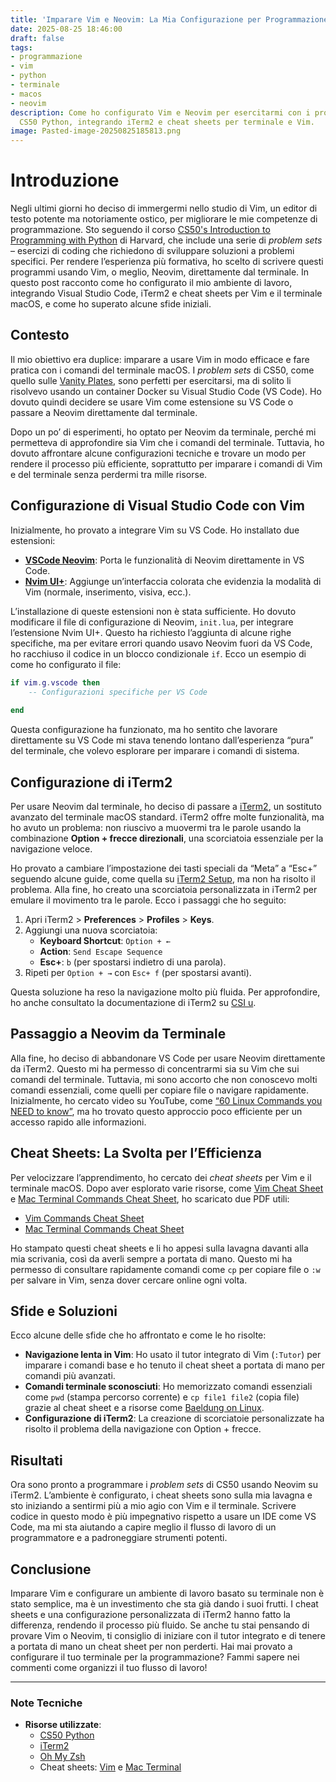 ```yaml
---
title: 'Imparare Vim e Neovim: La Mia Configurazione per Programmazione Python'
date: 2025-08-25 18:46:00
draft: false
tags:
- programmazione
- vim
- python
- terminale
- macos
- neovim
description: Come ho configurato Vim e Neovim per esercitarmi con i problem sets di
  CS50 Python, integrando iTerm2 e cheat sheets per terminale e Vim.
image: Pasted-image-20250825185813.png
---
```

# Introduzione

Negli ultimi giorni ho deciso di immergermi nello studio di Vim, un editor di testo potente ma notoriamente ostico, per migliorare le mie competenze di programmazione. Sto seguendo il corso [CS50's Introduction to Programming with Python](https://cs50.harvard.edu/python/) di Harvard, che include una serie di *problem sets* – esercizi di coding che richiedono di sviluppare soluzioni a problemi specifici. Per rendere l’esperienza più formativa, ho scelto di scrivere questi programmi usando Vim, o meglio, Neovim, direttamente dal terminale. In questo post racconto come ho configurato il mio ambiente di lavoro, integrando Visual Studio Code, iTerm2 e cheat sheets per Vim e il terminale macOS, e come ho superato alcune sfide iniziali.

## Contesto

Il mio obiettivo era duplice: imparare a usare Vim in modo efficace e fare pratica con i comandi del terminale macOS. I *problem sets* di CS50, come quello sulle [Vanity Plates](https://cs50.harvard.edu/python/psets/5/test_plates/), sono perfetti per esercitarsi, ma di solito li risolvevo usando un container Docker su Visual Studio Code (VS Code). Ho dovuto quindi decidere se usare Vim come estensione su VS Code o passare a Neovim direttamente dal terminale.

Dopo un po’ di esperimenti, ho optato per Neovim da terminale, perché mi permetteva di approfondire sia Vim che i comandi del terminale. Tuttavia, ho dovuto affrontare alcune configurazioni tecniche e trovare un modo per rendere il processo più efficiente, soprattutto per imparare i comandi di Vim e del terminale senza perdermi tra mille risorse.

## Configurazione di Visual Studio Code con Vim

Inizialmente, ho provato a integrare Vim su VS Code. Ho installato due estensioni:

- **[VSCode Neovim](https://marketplace.visualstudio.com/items?itemName=asvetliakov.vscode-neovim)**: Porta le funzionalità di Neovim direttamente in VS Code.
- **[Nvim UI+](https://marketplace.visualstudio.com/items?itemName=wrathcodes.nvim-ui-plus)**: Aggiunge un’interfaccia colorata che evidenzia la modalità di Vim (normale, inserimento, visiva, ecc.).

L’installazione di queste estensioni non è stata sufficiente. Ho dovuto modificare il file di configurazione di Neovim, `init.lua`, per integrare l’estensione Nvim UI+. Questo ha richiesto l’aggiunta di alcune righe specifiche, ma per evitare errori quando usavo Neovim fuori da VS Code, ho racchiuso il codice in un blocco condizionale `if`. Ecco un esempio di come ho configurato il file:

```lua
if vim.g.vscode then
    -- Configurazioni specifiche per VS Code
    
end
```

Questa configurazione ha funzionato, ma ho sentito che lavorare direttamente su VS Code mi stava tenendo lontano dall’esperienza “pura” del terminale, che volevo esplorare per imparare i comandi di sistema.

## Configurazione di iTerm2

Per usare Neovim dal terminale, ho deciso di passare a [iTerm2](https://iterm2.com/), un sostituto avanzato del terminale macOS standard. iTerm2 offre molte funzionalità, ma ho avuto un problema: non riuscivo a muovermi tra le parole usando la combinazione **Option + frecce direzionali**, una scorciatoia essenziale per la navigazione veloce.

Ho provato a cambiare l’impostazione dei tasti speciali da “Meta” a “Esc+” seguendo alcune guide, come quella su [iTerm2 Setup](https://sourabhbajaj.com/mac-setup/iTerm/), ma non ha risolto il problema. Alla fine, ho creato una scorciatoia personalizzata in iTerm2 per emulare il movimento tra le parole. Ecco i passaggi che ho seguito:

1. Apri iTerm2 > **Preferences** > **Profiles** > **Keys**.
2. Aggiungi una nuova scorciatoia:
   - **Keyboard Shortcut**: `Option + ←`
   - **Action**: `Send Escape Sequence`
   - **Esc+**: `b` (per spostarsi indietro di una parola).
3. Ripeti per `Option + →` con `Esc+ f` (per spostarsi avanti).

Questa soluzione ha reso la navigazione molto più fluida. Per approfondire, ho anche consultato la documentazione di iTerm2 su [CSI u](https://iterm2.com/documentation-csiu.html).

## Passaggio a Neovim da Terminale

Alla fine, ho deciso di abbandonare VS Code per usare Neovim direttamente da iTerm2. Questo mi ha permesso di concentrarmi sia su Vim che sui comandi del terminale. Tuttavia, mi sono accorto che non conoscevo molti comandi essenziali, come quelli per copiare file o navigare rapidamente. Inizialmente, ho cercato video su YouTube, come [“60 Linux Commands you NEED to know”](https://www.youtube.com/watch?v=gd7BXuUQ91w), ma ho trovato questo approccio poco efficiente per un accesso rapido alle informazioni.

## Cheat Sheets: La Svolta per l’Efficienza

Per velocizzare l’apprendimento, ho cercato dei *cheat sheets* per Vim e il terminale macOS. Dopo aver esplorato varie risorse, come [Vim Cheat Sheet](https://vim.rtorr.com/) e [Mac Terminal Commands Cheat Sheet](https://phoenixnap.com/kb/mac-terminal-commands), ho scaricato due PDF utili:

- [Vim Commands Cheat Sheet](https://phoenixnap.com/kb/wp-content/uploads/2021/11/vim-commands-cheat-sheet-by-pnap.pdf)
- [Mac Terminal Commands Cheat Sheet](https://phoenixnap.com/kb/wp-content/uploads/2023/05/mac-terminal-commands-cheat-sheet-pdf.pdf)

Ho stampato questi cheat sheets e li ho appesi sulla lavagna davanti alla mia scrivania, così da averli sempre a portata di mano. Questo mi ha permesso di consultare rapidamente comandi come `cp` per copiare file o `:w` per salvare in Vim, senza dover cercare online ogni volta.

## Sfide e Soluzioni

Ecco alcune delle sfide che ho affrontato e come le ho risolte:

- **Navigazione lenta in Vim**: Ho usato il tutor integrato di Vim (`:Tutor`) per imparare i comandi base e ho tenuto il cheat sheet a portata di mano per comandi più avanzati.
- **Comandi terminale sconosciuti**: Ho memorizzato comandi essenziali come `pwd` (stampa percorso corrente) e `cp file1 file2` (copia file) grazie al cheat sheet e a risorse come [Baeldung on Linux](https://www.baeldung.com/linux/files-quickly-duplicate-multiple).
- **Configurazione di iTerm2**: La creazione di scorciatoie personalizzate ha risolto il problema della navigazione con Option + frecce.

## Risultati

Ora sono pronto a programmare i *problem sets* di CS50 usando Neovim su iTerm2. L’ambiente è configurato, i cheat sheets sono sulla mia lavagna e sto iniziando a sentirmi più a mio agio con Vim e il terminale. Scrivere codice in questo modo è più impegnativo rispetto a usare un IDE come VS Code, ma mi sta aiutando a capire meglio il flusso di lavoro di un programmatore e a padroneggiare strumenti potenti.

## Conclusione

Imparare Vim e configurare un ambiente di lavoro basato su terminale non è stato semplice, ma è un investimento che sta già dando i suoi frutti. I cheat sheets e una configurazione personalizzata di iTerm2 hanno fatto la differenza, rendendo il processo più fluido. Se anche tu stai pensando di provare Vim o Neovim, ti consiglio di iniziare con il tutor integrato e di tenere a portata di mano un cheat sheet per non perderti. Hai mai provato a configurare il tuo terminale per la programmazione? Fammi sapere nei commenti come organizzi il tuo flusso di lavoro!

---

### Note Tecniche

- **Risorse utilizzate**:
  - [CS50 Python](https://cs50.harvard.edu/python/)
  - [iTerm2](https://iterm2.com/)
  - [Oh My Zsh](https://github.com/ohmyzsh/ohmyzsh)
  - Cheat sheets: [Vim](https://phoenixnap.com/kb/vim-commands-cheat-sheet) e [Mac Terminal](https://phoenixnap.com/kb/mac-terminal-commands)